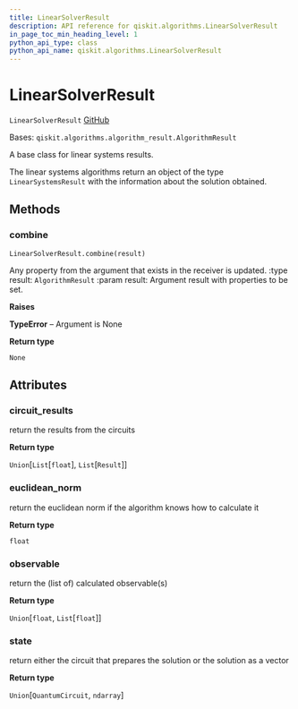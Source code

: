 ```yaml
---
title: LinearSolverResult
description: API reference for qiskit.algorithms.LinearSolverResult
in_page_toc_min_heading_level: 1
python_api_type: class
python_api_name: qiskit.algorithms.LinearSolverResult
---
```


# LinearSolverResult

<span id="qiskit.algorithms.LinearSolverResult" />

`LinearSolverResult` [GitHub](https://github.com/qiskit/qiskit/tree/stable/0.19/qiskit/algorithms/linear_solvers/linear_solver.py "view source code")

Bases: `qiskit.algorithms.algorithm_result.AlgorithmResult`

A base class for linear systems results.

The linear systems algorithms return an object of the type `LinearSystemsResult` with the information about the solution obtained.

## Methods

### combine

<span id="qiskit.algorithms.LinearSolverResult.combine" />

`LinearSolverResult.combine(result)`

Any property from the argument that exists in the receiver is updated. :type result: `AlgorithmResult` :param result: Argument result with properties to be set.

**Raises**

**TypeError** – Argument is None

**Return type**

`None`

## Attributes

<span id="qiskit.algorithms.LinearSolverResult.circuit_results" />

### circuit\_results

return the results from the circuits

**Return type**

`Union`\[`List`\[`float`], `List`\[`Result`]]

<span id="qiskit.algorithms.LinearSolverResult.euclidean_norm" />

### euclidean\_norm

return the euclidean norm if the algorithm knows how to calculate it

**Return type**

`float`

<span id="qiskit.algorithms.LinearSolverResult.observable" />

### observable

return the (list of) calculated observable(s)

**Return type**

`Union`\[`float`, `List`\[`float`]]

<span id="qiskit.algorithms.LinearSolverResult.state" />

### state

return either the circuit that prepares the solution or the solution as a vector

**Return type**

`Union`\[`QuantumCircuit`, `ndarray`]

